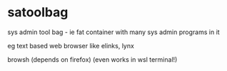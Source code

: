 # satoolbag
sys admin tool bag - ie fat container with many sys admin programs in it




eg text based web browser like elinks, lynx

browsh (depends on firefox) (even works in wsl terminal!)
